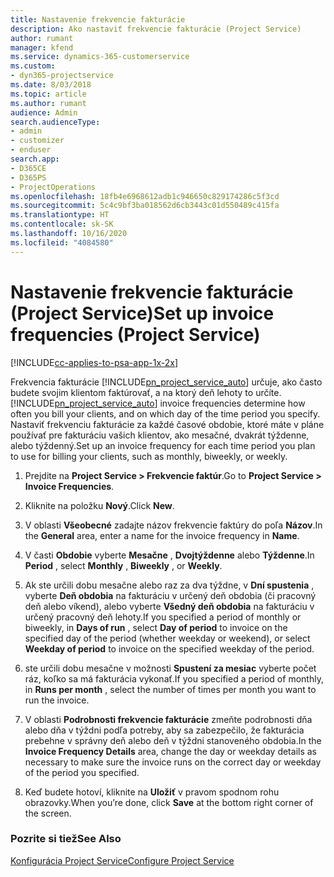 ```yaml
---
title: Nastavenie frekvencie fakturácie
description: Ako nastaviť frekvencie fakturácie (Project Service)
author: rumant
manager: kfend
ms.service: dynamics-365-customerservice
ms.custom:
- dyn365-projectservice
ms.date: 8/03/2018
ms.topic: article
ms.author: rumant
audience: Admin
search.audienceType:
- admin
- customizer
- enduser
search.app:
- D365CE
- D365PS
- ProjectOperations
ms.openlocfilehash: 18fb4e6968612adb1c946650c829174286c5f3cd
ms.sourcegitcommit: 5c4c9bf3ba018562d6cb3443c01d550489c415fa
ms.translationtype: HT
ms.contentlocale: sk-SK
ms.lasthandoff: 10/16/2020
ms.locfileid: "4084580"
---
```

# <a name="set-up-invoice-frequencies-project-service"></a><span data-ttu-id="21de3-103">Nastavenie frekvencie fakturácie (Project Service)</span><span class="sxs-lookup"><span data-stu-id="21de3-103">Set up invoice frequencies (Project Service)</span></span>

[!INCLUDE[cc-applies-to-psa-app-1x-2x](../includes/cc-applies-to-psa-app-1x-2x.md)]

<span data-ttu-id="21de3-104">Frekvencia fakturácie [!INCLUDE[pn_project_service_auto](../includes/pn-project-service-auto.md)] určuje, ako často budete svojim klientom faktúrovať, a na ktorý deň lehoty to určíte.</span><span class="sxs-lookup"><span data-stu-id="21de3-104">[!INCLUDE[pn_project_service_auto](../includes/pn-project-service-auto.md)] invoice frequencies determine how often you bill your clients, and on which day of the time period you specify.</span></span> <span data-ttu-id="21de3-105">Nastaviť frekvenciu fakturácie za každé časové obdobie, ktoré máte v pláne používať pre fakturáciu vašich klientov, ako mesačné, dvakrát týždenne, alebo týždenný.</span><span class="sxs-lookup"><span data-stu-id="21de3-105">Set up an invoice frequency for each time period you plan to use for billing your clients, such as monthly, biweekly, or weekly.</span></span>  
  
1.  <span data-ttu-id="21de3-106">Prejdite na **Project Service > Frekvencie faktúr**.</span><span class="sxs-lookup"><span data-stu-id="21de3-106">Go to **Project Service > Invoice Frequencies**.</span></span>  
  
2.  <span data-ttu-id="21de3-107">Kliknite na položku **Nový**.</span><span class="sxs-lookup"><span data-stu-id="21de3-107">Click **New**.</span></span>  
  
3.  <span data-ttu-id="21de3-108">V oblasti **Všeobecné** zadajte názov frekvencie faktúry do poľa **Názov**.</span><span class="sxs-lookup"><span data-stu-id="21de3-108">In the **General** area, enter a name for the invoice frequency in **Name**.</span></span>  
  
4.  <span data-ttu-id="21de3-109">V časti **Obdobie** vyberte **Mesačne** , **Dvojtýždenne** alebo **Týždenne**.</span><span class="sxs-lookup"><span data-stu-id="21de3-109">In **Period** , select **Monthly** , **Biweekly** , or **Weekly**.</span></span>  
  
5.  <span data-ttu-id="21de3-110">Ak ste určili dobu mesačne alebo raz za dva týždne, v **Dní spustenia** , vyberte **Deň obdobia** na fakturáciu v určený deň obdobia (či pracovný deň alebo víkend), alebo vyberte **Všedný deň obdobia** na fakturáciu v určený pracovný deň lehoty.</span><span class="sxs-lookup"><span data-stu-id="21de3-110">If you specified a period of monthly or biweekly, in **Days of run** , select **Day of period** to invoice on the specified day of the period (whether weekday or weekend), or select **Weekday of period** to invoice on the specified weekday of the period.</span></span>  
  
6.  <span data-ttu-id="21de3-111">ste určili dobu mesačne v možnosti **Spustení za mesiac** vyberte počet ráz, koľko sa má fakturácia vykonať.</span><span class="sxs-lookup"><span data-stu-id="21de3-111">If you specified a period of monthly, in **Runs per month** , select the number of times per month you want to run the invoice.</span></span>  
  
7.  <span data-ttu-id="21de3-112">V oblasti **Podrobnosti frekvencie fakturácie** zmeňte podrobnosti dňa alebo dňa v týždni podľa potreby, aby sa zabezpečilo, že fakturácia prebehne v správny deň alebo deň v týždni stanoveného obdobia.</span><span class="sxs-lookup"><span data-stu-id="21de3-112">In the **Invoice Frequency Details** area, change the day or weekday details as necessary to make sure the invoice runs on the correct day or weekday of the period you specified.</span></span>  
  
8.  <span data-ttu-id="21de3-113">Keď budete hotoví, kliknite na **Uložiť** v pravom spodnom rohu obrazovky.</span><span class="sxs-lookup"><span data-stu-id="21de3-113">When you’re done, click **Save** at the bottom right corner of the screen.</span></span>  
  
### <a name="see-also"></a><span data-ttu-id="21de3-114">Pozrite si tiež</span><span class="sxs-lookup"><span data-stu-id="21de3-114">See Also</span></span>  
 [<span data-ttu-id="21de3-115">Konfigurácia Project Service</span><span class="sxs-lookup"><span data-stu-id="21de3-115">Configure Project Service</span></span>](../psa/configure.md)
